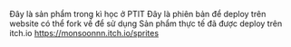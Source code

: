 Đây là sản phẩm trong kì học ở PTIT
Đây là phiên bản để deploy trên website có thể fork về để sử dụng
Sản phẩm thực tế đã được deploy trên itch.io 
https://monsoonnn.itch.io/sprites
